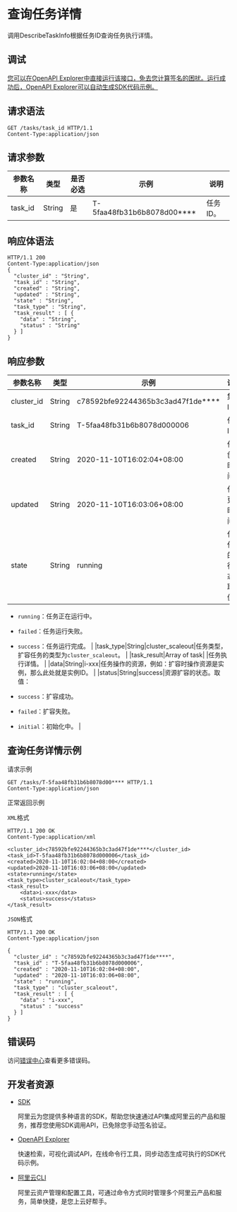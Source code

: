 # 查询任务详情

调用DescribeTaskInfo根据任务ID查询任务执行详情。

## 调试

[您可以在OpenAPI Explorer中直接运行该接口，免去您计算签名的困扰。运行成功后，OpenAPI Explorer可以自动生成SDK代码示例。](https://api.aliyun.com/#product=CS&api=DescribeTaskInfo&type=ROA&version=2015-12-15)

## 请求语法

```
GET /tasks/task_id HTTP/1.1 
Content-Type:application/json
```

## 请求参数

|参数名称|类型|是否必选|示例|说明|
|----|--|----|--|--|
|task\_id|String|是|T-5faa48fb31b6b8078d00\*\*\*\*|任务ID。 |

## 响应体语法

```
HTTP/1.1 200
Content-Type:application/json
{
  "cluster_id" : "String",
  "task_id" : "String",
  "created" : "String",
  "updated" : "String",
  "state" : "String",
  "task_type" : "String",
  "task_result" : [ {
    "data" : "String",
    "status" : "String"
  } ]
}
```

## 响应参数

|参数名称|类型|示例|说明|
|----|--|--|--|
|cluster\_id|String|c78592bfe92244365b3c3ad47f1de\*\*\*\*|集群ID。 |
|task\_id|String|T-5faa48fb31b6b8078d000006|任务ID。 |
|created|String|2020-11-10T16:02:04+08:00|任务创建时间。 |
|updated|String|2020-11-10T16:03:06+08:00|任务更新时间。 |
|state|String|running|代表任务的运行状态。取值：

 -   `running`：任务正在运行中。
-   `failed`：任务运行失败。
-   `success`：任务运行完成。 |
|task\_type|String|cluster\_scaleout|任务类型，扩容任务的类型为`cluster_scaleout`。 |
|task\_result|Array of task| |任务执行详情。 |
|data|String|i-xxx|任务操作的资源，例如：扩容时操作资源是实例，那么此处就是实例ID。 |
|status|String|success|资源扩容的状态。取值：

 -   `success`：扩容成功。
-   `failed`：扩容失败。
-   `initial`：初始化中。 |

## 查询任务详情示例

请求示例

```
GET /tasks/T-5faa48fb31b6b8078d00**** HTTP/1.1 
Content-Type:application/json
```

正常返回示例

`XML`格式

```
HTTP/1.1 200 OK
Content-Type:application/xml

<cluster_id>c78592bfe92244365b3c3ad47f1de****</cluster_id>
<task_id>T-5faa48fb31b6b8078d000006</task_id>
<created>2020-11-10T16:02:04+08:00</created>
<updated>2020-11-10T16:03:06+08:00</updated>
<state>running</state>
<task_type>cluster_scaleout</task_type>
<task_result>
    <data>i-xxx</data>
    <status>success</status>
</task_result>
```

`JSON`格式

```
HTTP/1.1 200 OK
Content-Type:application/json

{
  "cluster_id" : "c78592bfe92244365b3c3ad47f1de****",
  "task_id" : "T-5faa48fb31b6b8078d000006",
  "created" : "2020-11-10T16:02:04+08:00",
  "updated" : "2020-11-10T16:03:06+08:00",
  "state" : "running",
  "task_type" : "cluster_scaleout",
  "task_result" : [ {
    "data" : "i-xxx",
    "status" : "success"
  } ]
}
```

## 错误码

访问[错误中心](https://error-center.aliyun.com/status/product/CS)查看更多错误码。

## 开发者资源

-   [SDK](https://next.api.aliyun.com/api-tools/sdk/CS?version=2015-12-15&)

    阿里云为您提供多种语言的SDK，帮助您快速通过API集成阿里云的产品和服务，推荐您使用SDK调用API，已免除您手动签名验证。

-   [OpenAPI Explorer](https://next.api.aliyun.com/api/CS/2015-12-15/DescribeTaskInfo)

    快速检索，可视化调试API，在线命令行工具，同步动态生成可执行的SDK代码示例。

-   [阿里云CLI](https://github.com/aliyun/aliyun-cli)

    阿里云资产管理和配置工具，可通过命令方式同时管理多个阿里云产品和服务，简单快捷，是您上云好帮手。



